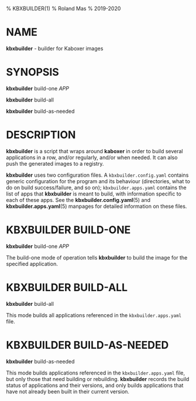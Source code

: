 % KBXBUILDER(1)
% Roland Mas
% 2019-2020

# NAME

**kbxbuilder** - builder for Kaboxer images

# SYNOPSIS

**kbxbuilder** build-one *APP*

**kbxbuilder** build-all

**kbxbuilder** build-as-needed

# DESCRIPTION

**kbxbuilder** is a script that wraps around **kaboxer** in order to
build several applications in a row, and/or regularly, and/or when
needed.  It can also push the generated images to a registry.

**kbxbuilder** uses two configuration files.  A
``kbxbuilder.config.yaml`` contains generic configuration for the
program and its behaviour (directories, what to do on build
success/failure, and so on); ``kbxbuilder.apps.yaml`` contains the
list of apps that **kbxbuilder** is meant to build, with information
specific to each of these apps.  See the **kbxbuilder.config.yaml**(5)
and  **kbxbuilder.apps.yaml**(5) manpages for detailed information on
these files.

# KBXBUILDER BUILD-ONE

**kbxbuilder** build-one *APP*

The build-one mode of operation tells **kbxbuilder** to build the
image for the specified application.

# KBXBUILDER BUILD-ALL

**kbxbuilder** build-all

This mode builds all applications referenced in the
``kbxbuilder.apps.yaml`` file.

# KBXBUILDER BUILD-AS-NEEDED

**kbxbuilder** build-as-needed

This mode builds applications referenced in the
``kbxbuilder.apps.yaml`` file, but only those that need building or
rebuilding.  **kbxbuilder** records the build status of applications
and their versions, and only builds applications that have not already
been built in their current version.

